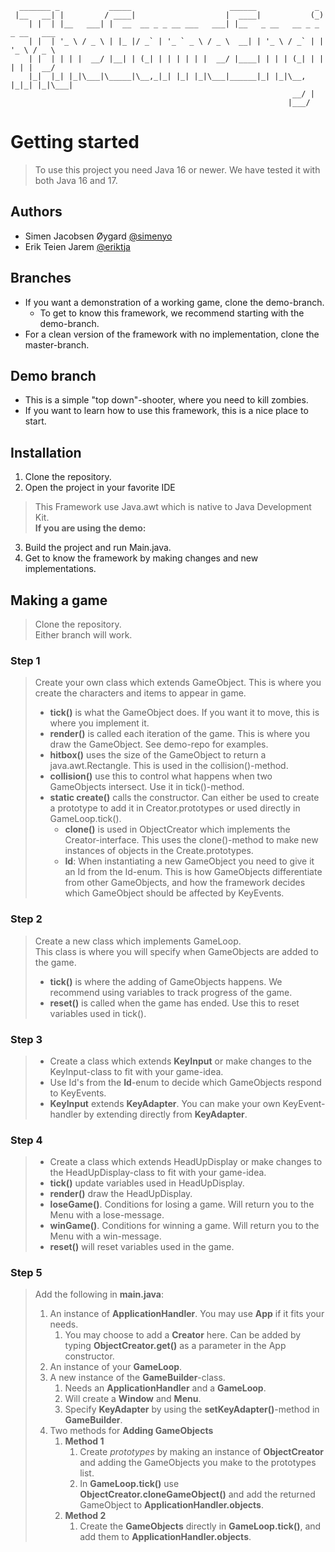 ````
  _______ _           _____                      ______             _            
 |__   __| |         / ____|                    |  ____|           (_)           
    | |  | |__   ___| |  __  __ _ _ __ ___   ___| |__   _ __   __ _ _ _ __   ___ 
    | |  | '_ \ / _ \ | |_ |/ _` | '_ ` _ \ / _ \  __| | '_ \ / _` | | '_ \ / _ \
    | |  | | | |  __/ |__| | (_| | | | | | |  __/ |____| | | | (_| | | | | |  __/
    |_|  |_| |_|\___|\_____|\__,_|_| |_| |_|\___|______|_| |_|\__, |_|_| |_|\___|
                                                               __/ |             
                                                              |___/              
````

# Getting started
>To use this project you need Java 16 or newer.
>We have tested it with both Java 16 and 17.

## Authors
- Simen Jacobsen Øygard [@simenyo](https://www.github.com/simenyo)
- Erik Teien Jarem [@eriktja](https://www.github.com/eriktja)

## Branches
- If you want a demonstration of a working game, clone the demo-branch.
  - To get to know this framework, we recommend starting with the demo-branch.
- For a clean version of the framework with no implementation, clone the master-branch.


## Demo branch
- This is a simple "top down"-shooter, where you need to kill zombies.
- If  you want to learn how to use this framework, this is a nice place to start.

## Installation
1. Clone the repository.
2. Open the project in your favorite IDE
>This Framework use Java.awt which is native to Java Development Kit. 
> <br>__If you are using the demo:__
3. Build the project and run Main.java.
4. Get to know the framework by making changes and new implementations.


## Making a game

> Clone the repository.<br> 
>Either branch will work.

### Step 1
>Create your own class which extends GameObject. This is where you create the characters and items to appear in game.
>   - __tick()__ is what the GameObject does. If you want it to move, this is where you implement it.
>   - __render()__ is called each iteration of the game. This is where you draw the GameObject. See demo-repo for examples.
>   - __hitbox()__ uses the size of the GameObject to return a java.awt.Rectangle. This is used in the collision()-method.
>   - __collision()__ use this to control what happens when two GameObjects intersect. Use it in tick()-method.
>   - __static create()__ calls the constructor. Can either be used to create a prototype to add it in Creator.prototypes or used directly in GameLoop.tick().
>       - __clone()__ is used in ObjectCreator which implements the Creator-interface. This uses the clone()-method to make new instances of objects in the Create.prototypes.
>       - __Id__: When instantiating a new GameObject you need to give it an Id from the Id-enum. This is how GameObjects differentiate from other GameObjects, and how the framework decides which GameObject should be affected by KeyEvents. 
### Step 2
> Create a new class which implements GameLoop. <br>This class is where you will specify when GameObjects are added to the game.
> - __tick()__ is where the adding of GameObjects happens. We recommend using variables to track progress of the game.
> - __reset()__ is called when the game has ended. Use this to reset variables used in tick().
### Step 3
> - Create a class which extends __KeyInput__ or make changes to the KeyInput-class to fit with your game-idea.
> - Use Id's from the __Id__-enum to decide which GameObjects respond to KeyEvents. 
> - __KeyInput__ extends __KeyAdapter__. You can make your own KeyEvent-handler by extending directly from __KeyAdapter__.
### Step 4
> - Create a class which extends HeadUpDisplay or make changes to the HeadUpDisplay-class to fit with your game-idea.
> - __tick()__ update variables used in HeadUpDisplay.
> - __render()__ draw the HeadUpDisplay.
> - __loseGame()__. Conditions for losing a game. Will return you to the Menu with a lose-message.
> - __winGame()__. Conditions for winning a game. Will return you to the Menu with a win-message.
> - __reset()__ will reset variables used in the game. 
### Step 5
> Add the following in __main.java__:
> 1. An instance of __ApplicationHandler__. You may use __App__ if it fits your needs. 
>    1. You may choose to add a __Creator__ here. Can be added by typing __ObjectCreator.get()__ as a parameter in the App constructor.
> 2. An instance of your __GameLoop__.
> 3. A new instance of the __GameBuilder__-class. 
>    1. Needs an __ApplicationHandler__ and a __GameLoop__.
>    2. Will create a __Window__ and __Menu__.
>    3. Specify __KeyAdapter__ by using the __setKeyAdapter()__-method in __GameBuilder__.
> 4. Two methods for __Adding GameObjects__
>    1. __Method 1__
>       1. Create _prototypes_ by making an instance of __ObjectCreator__ and adding the GameObjects you make to the prototypes list.
>       2. In __GameLoop.tick()__ use __ObjectCreator.cloneGameObject()__ and add the returned GameObject to __ApplicationHandler.objects__.
>    2. __Method 2__
>       1. Create the __GameObjects__ directly in __GameLoop.tick()__, and add them to __ApplicationHandler.objects__.



